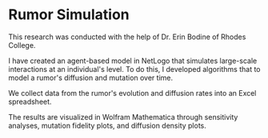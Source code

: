 # Rumor Simulation

This research was conducted with the help of Dr. Erin Bodine of Rhodes College.

I have created an agent-based model in NetLogo that simulates large-scale interactions at an individual's level. To do this, I developed algorithms that to model a rumor's diffusion and mutation over time. 

We collect data from the rumor's evolution and diffusion rates into an Excel spreadsheet.

The results are visualized in Wolfram Mathematica through sensitivity analyses, mutation fidelity plots, and diffusion density plots.
